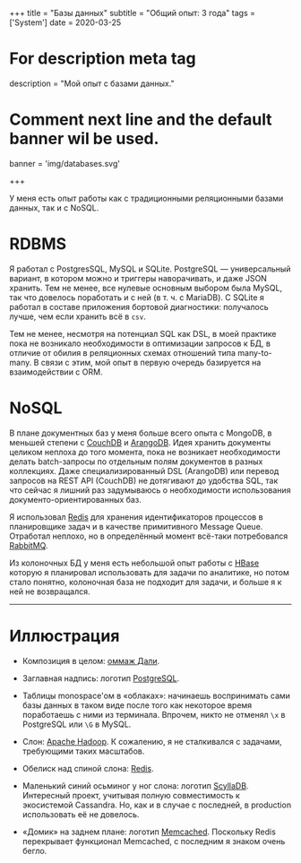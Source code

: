 +++
title = "Базы данных"
subtitle = "Общий опыт: 3 года"
tags = ['System']
date = 2020-03-25

# For description meta tag
description = "Мой опыт с базами данных."

# Comment next line and the default banner wil be used.
banner = 'img/databases.svg'

+++

У меня есть опыт работы как с традиционными реляционными базами данных, так и с NoSQL. 

# RDBMS

Я работал с PostgresSQL, MySQL и SQLite. PostgreSQL — универсальный вариант, в котором можно и триггеры наворачивать, и даже JSON хранить. Тем не менее, все нулевые основным выбором была MySQL, так что довелось поработать и с ней (в т. ч. с MariaDB). С SQLite я работал в составе приложения бортовой диагностики: получалось лучше, чем если хранить всё в `csv`.

Тем не менее, несмотря на потенциал SQL как DSL, в моей практике пока не возникало необходимости в оптимизации запросов к БД, в отличие от обилия в реляционных схемах отношений типа many-to-many. В связи с этим, мой опыт в первую очередь базируется на взаимодействии с ORM.

# NoSQL

В плане документных баз у меня больше всего опыта с MongoDB, в меньшей степени с [CouchDB](https://couchdb.apache.org/) и [ArangoDB](https://www.arangodb.com/). Идея хранить документы целиком неплоха до того момента, пока не возникает необходимости делать batch-запросы по отдельным полям документов в разных коллекциях. Даже специализированный DSL (ArangoDB) или перевод запросов на REST API (CouchDB) не дотягивают до удобства SQL, так что сейчас я лишний раз задумываюсь о необходимости использования документо-ориентированных баз.

Я использовал [Redis](https://redis.io/) для хранения идентификаторов процессов в планировщике задач и в качестве примитивного Message Queue. Отработал неплохо, но в определённый момент всё-таки потребовался [RabbitMQ](https://www.rabbitmq.com/).

Из колоночных БД у меня есть небольшой опыт работы с [HBase](https://hbase.apache.org/) которую я планировал использовать для задачи по аналитике, но потом стало понятно, колоночная база не подходит для задачи, и больше я к ней не возвращался.

___
# Иллюстрация

- Композиция в целом: [оммаж Дали](https://en.wikipedia.org/wiki/The_Elephants).

- Заглавная надпись: логотип [PostgreSQL](https://www.postgresql.org/).

- Таблицы monospace'ом в «облаках»: начинаешь воспринимать сами базы данных в таком виде после того как некоторое время поработаешь с ними из терминала. Впрочем, никто не отменял `\x` в PostgreSQL или `\G` в MySQL.

- Слон: [Apache Hadoop](https://hadoop.apache.org/). К сожалению, я не сталкивался с задачами, требующими таких масштабов.

- Обелиск над спиной слона: [Redis](https://redis.io/).

- Маленький синий осьминог у ног слона: логотип [ScyllaDB](https://www.scylladb.com/). Интересный проект, учитывая полную совместимость к экосистемой Cassandra. Но, как и в случае с последней, в production использовать её не довелось.

- «Домик» на заднем плане: логотип [Memcached](https://memcached.org/). Поскольку Redis перекрывает функционал Memcached, с последним я знаком очень бегло.
